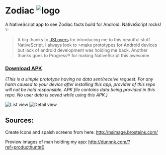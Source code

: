 # Zodiac ![logo](https://drive.google.com/uc?id=1ex1-_uaFyZOf8U2Q5OqfYKN2Y_qiJjUs)
A NativeScript app to see Zodiac facts build for Android. NativeScript rocks!  :sparkles: 

>A big thanks to [JSLovers]( https://twitter.com/jslovers_del) for introducing me to this beautful stuff NativeScript. I always look to >make prototypes for Android devices but lack of android development was holding me back. Another thanks goes to Progress® for making
>NativeScript this awesome.

### [Download APK](https://drive.google.com/uc?export=download&id=1i0Npn2MKm8we6sMjHh1UsVZCwEMtxzEv)

*(This is a simple prototype having no data sent/receive request. For any harm caused to your device after installing this app, provider of this repo will not be hold responsible. APK file contains data being provided in this repo. No user data is saved while using this APK.)*

![List view](https://drive.google.com/uc?id=1JoKwVIK2C2a7mG37Kfmr1ML8ZsbB3yws)
![Detail view](https://drive.google.com/uc?id=1El2_jA7qvw6SKdqGK7pXOKYAB-E_WYfk)

## Sources:

Create Icons and spalsh screens from here:
http://nsimage.brosteins.com/

Preview images of man holding my app:
http://dunnnk.com/?ref=producthunt#0
